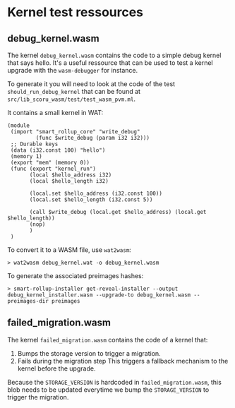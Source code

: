 # Kernel test ressources

## debug_kernel.wasm

The kernel `debug_kernel.wasm` contains the code to a simple debug kernel that says hello. It's a useful ressource that can be used to test a kernel upgrade with the `wasm-debugger` for instance.

To generate it you will need to look at the code of the test `should_run_debug_kernel` that can be found at `src/lib_scoru_wasm/test/test_wasm_pvm.ml`.

It contains a small kernel in WAT:

```
(module
 (import "smart_rollup_core" "write_debug"
         (func $write_debug (param i32 i32)))
 ;; Durable keys
 (data (i32.const 100) "hello")
 (memory 1)
 (export "mem" (memory 0))
 (func (export "kernel_run")
       (local $hello_address i32)
       (local $hello_length i32)

       (local.set $hello_address (i32.const 100))
       (local.set $hello_length (i32.const 5))

       (call $write_debug (local.get $hello_address) (local.get $hello_length))
       (nop)
       )
 )
```

To convert it to a WASM file, use `wat2wasm`:

```
> wat2wasm debug_kernel.wat -o debug_kernel.wasm
```

To generate the associated preimages hashes:

```
> smart-rollup-installer get-reveal-installer --output debug_kernel_installer.wasm --upgrade-to debug_kernel.wasm --preimages-dir preimages
```

## failed_migration.wasm

The kernel `failed_migration.wasm` contains the code of a kernel that:
1. Bumps the storage version to trigger a migration.
2. Fails during the migration step
This triggers a fallback mechanism to the kernel before the upgrade.

Because the `STORAGE_VERSION` is hardcoded in `failed_migration.wasm`, this blob
needs to be updated everytime we bump the `STORAGE_VERSION` to trigger the migration.
